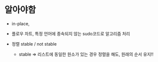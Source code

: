 # 알아야함
* in-place, 

* 플로우 차트, 특정 언어에 종속되지 않는 sudo코드로 알고리즘 처리

* 정렬 stable / not stable
  - stable => 리스트에 동일한 원소가 있는 경우 정렬을 해도, 원래의 순서 유지!!
